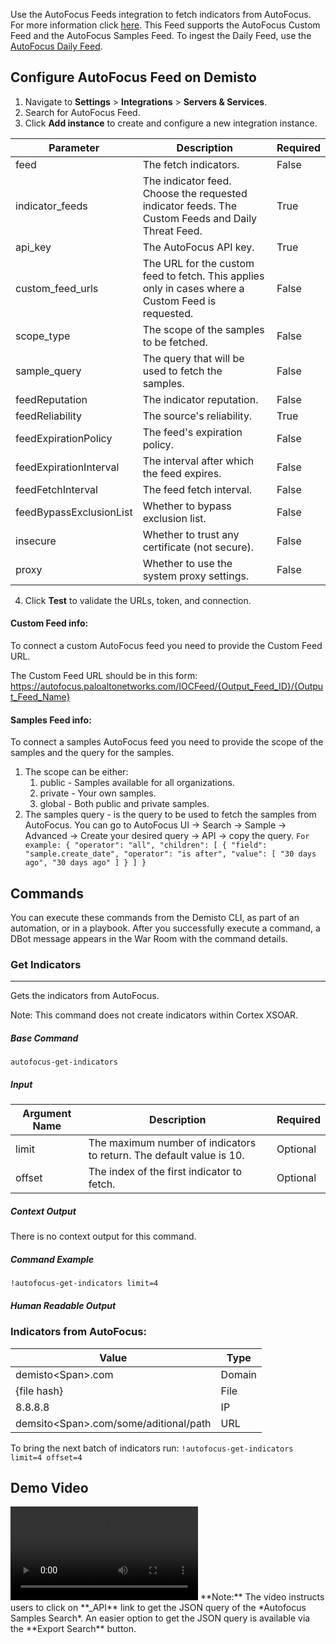 Use the AutoFocus Feeds integration to fetch indicators from AutoFocus.
For more information click [here](https://docs.paloaltonetworks.com/autofocus/autofocus-admin/autofocus-feeds.html).
This Feed supports the AutoFocus Custom Feed and the AutoFocus Samples Feed.
To ingest the Daily Feed, use the [AutoFocus Daily Feed](https://xsoar.pan.dev/docs/reference/integrations/auto-focus-daily-feed). 

## Configure AutoFocus Feed on Demisto

1. Navigate to **Settings** > **Integrations** > **Servers & Services**.
2. Search for AutoFocus Feed.
3. Click **Add instance** to create and configure a new integration instance.

| **Parameter** | **Description** | **Required** |
| --- | --- | --- |
| feed | The fetch indicators. | False |
| indicator_feeds | The indicator feed. Choose the requested indicator feeds. The Custom Feeds and Daily Threat Feed. | True |
| api_key | The AutoFocus API key. | True |
| custom_feed_urls | The URL for the custom feed to fetch. This applies only in cases where a Custom Feed is requested. | False |
| scope_type | The scope of the samples to be fetched. | False |
| sample_query | The query that will be used to fetch the samples. | False |
| feedReputation | The indicator reputation. | False |
| feedReliability | The source's reliability. | True |
| feedExpirationPolicy | The feed's expiration policy. | False |
| feedExpirationInterval | The interval after which the feed expires. | False |
| feedFetchInterval | The feed fetch interval. | False |
| feedBypassExclusionList | Whether to bypass exclusion list. | False |
| insecure | Whether to trust any certificate (not secure). | False |
| proxy | Whether to use the system proxy settings. | False |

4. Click **Test** to validate the URLs, token, and connection.

#### Custom Feed info:
To connect a custom AutoFocus feed you need to provide the Custom Feed URL.

The Custom Feed URL should be in this form:
https://autofocus.paloaltonetworks.com/IOCFeed/{Output_Feed_ID}/{Output_Feed_Name}


#### Samples Feed info:
To connect a samples AutoFocus feed you need to provide the scope of the samples and the query for the samples.
1. The scope can be either:
    1. public - Samples available for all organizations.
    2. private - Your own samples.
    3. global - Both public and private samples.
2. The samples query - is the query to be used to fetch the samples from AutoFocus.
You can go to AutoFocus UI -> Search -> Sample -> Advanced -> Create your desired query -> API -> copy the query.
`For example:
{
  "operator": "all",
  "children": [
    {
      "field": "sample.create_date",
      "operator": "is after",
      "value": [
        "30 days ago",
        "30 days ago"
      ]
    }
  ]
}`

## Commands
You can execute these commands from the Demisto CLI, as part of an automation, or in a playbook.
After you successfully execute a command, a DBot message appears in the War Room with the command details.

### Get Indicators
***
Gets the indicators from AutoFocus.

Note: This command does not create indicators within Cortex XSOAR.

##### Base Command

`autofocus-get-indicators`
##### Input

| **Argument Name** | **Description** | **Required** |
| --- | --- | --- |
| limit | The maximum number of indicators to return. The default value is 10. | Optional | 
| offset | The index of the first indicator to fetch. | Optional | 


##### Context Output

There is no context output for this command.

##### Command Example
```!autofocus-get-indicators limit=4```


##### Human Readable Output
### Indicators from AutoFocus:
|Value|Type|
|---|---|
| demisto\<Span\>.com | Domain |
| {file hash} | File |
| 8.8.8.8 | IP |
| demsito\<Span\>.com/some/aditional/path | URL |

To bring the next batch of indicators run:
`!autofocus-get-indicators limit=4 offset=4`


## Demo Video
<video controls>
    <source src="https://github.com/demisto/content/raw/3e9401284a518efa66d9b66bb5c1b5e0e61dbdb5/Packs/FeedAutofocus/Integrations/FeedAutofocus/demo_video/AutoFocus_Feed_demo.mp4"
            type="video/mp4"/>
    Sorry, your browser doesn't support embedded videos. You can download the video at: https://github.com/demisto/content/raw/3e9401284a518efa66d9b66bb5c1b5e0e61dbdb5/Packs/FeedAutofocus/Integrations/FeedAutofocus/demo_video/AutoFocus_Feed_demo.mp4 
</video>
**Note:** The video instructs users to click on **_API** link to get the JSON query of the *Autofocus Samples Search*. An easier option to get the JSON query is available via the **Export Search** button.
